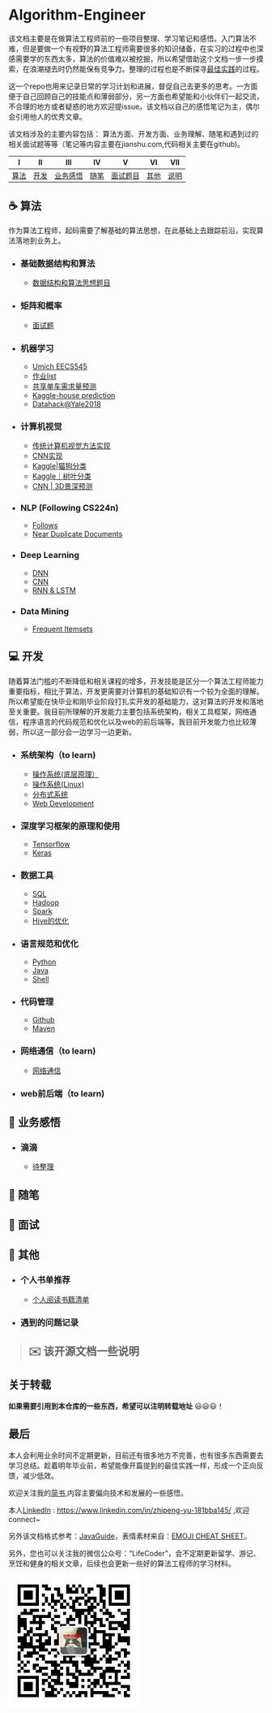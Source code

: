# Algorithm-Engineer

该文档主要是在做算法工程师前的一些项目整理、学习笔记和感悟。入门算法不难，但是要做一个有视野的算法工程师需要很多的知识储备，在实习的过程中也深感需要学的东西太多，算法的价值难以被挖掘，所以希望借助这个文档一步一步摸索，在浪潮褪去时仍然能保有竞争力。整理的过程也是不断探寻[最佳实践](https://www.jianshu.com/p/2d626beafa03)的过程。

这一个repo也用来记录日常的学习计划和进展，督促自己去更多的思考。一方面便于自己回顾自己的技能点和薄弱部分，另一方面也希望能和小伙伴们一起交流，不合理的地方或者疑惑的地方欢迎提issue。该文档以自己的感悟笔记为主，偶尔会引用他人的优秀文章。

该文档涉及的主要内容包括： 算法方面、开发方面、业务理解、随笔和遇到过的相关面试题等等（笔记等内容主要在jianshu.com,代码相关主要在github)。


| Ⅰ  | Ⅱ | Ⅲ | Ⅳ | Ⅴ | Ⅵ | Ⅶ |
| :--------: | :----------: | :-----------: | :---------: | :---------: | :---------:| :---------: |
| [算法](#coffee-Java)  |  [开发](#computer-开发技能)|[业务感悟](#book-业务感悟) | [随笔](#iphone-随笔)| [面试题目](#punch-面试必备)| [其他](#art-其他)| [说明](#envelope-该开源文档一些说明)|

## :coffee: 算法
作为算法工程师，起码需要了解基础的算法思想，在此基础上去跟踪前沿，实现算法落地到业务上。

-   ### 基础数据结构和算法
    - [数据结构和算法思想题目](https://github.com/SeanCsc/Data-Structure-and-Algorithm/blob/master/README.md)
    
-   ### 矩阵和概率
    - [面试题]()    
-   ### 机器学习
    - [Umich EECS545](https://github.com/SeanCsc/umich-eecs545-lectures/blob/master/README.md)
    - [作业list](https://github.com/SeanCsc/EECS545-CEE501/blob/master/README.md)
    - [共享单车需求量预测](https://github.com/SeanCsc/shared-bike-demand-prediction/blob/master/README.md) 
    - [Kaggle-house prediction](https://github.com/SeanCsc/House-prediction/blob/master/README.md)    
    - [Datahack@Yale2018](https://github.com/SeanCsc/DataHack-Yale-2018)   
    
-  ### 计算机视觉
   - [传统计算机视觉方法实现](https://github.com/SeanCsc/Computer-vision)
   - [CNN实现](https://github.com/SeanCsc/Computer-vision/tree/master/CNN%20implementation)
   - [Kaggle|猫狗分类](https://github.com/SeanCsc/Kaggle-Cats-vs-Dogs)
   - [Kaggle｜树叶分类](https://github.com/SeanCsc/Leaf_classification)
   - [CNN | 3D景深预测]()


-  ### NLP (Following CS224n)
   - [Follows](https://github.com/SeanCsc/nlp_course)
   - [Near Duplicate Documents]()
   
- ### Deep Learning
   - [DNN]()
   - [CNN]() 
   - [RNN & LSTM]() 
   
- ### Data Mining
   - [Frequent Itemsets]()

## :computer: 开发
随着算法门槛的不断降低和相关课程的增多，开发技能是区分一个算法工程师能力重要指标，相比于算法，开发更需要对计算机的基础知识有一个较为全面的理解。所以希望能在快毕业和刚毕业阶段打扎实开发的基础能力，这对算法的开发和落地至关重要。我目前所理解的开发能力主要包括系统架构，相关工具框架，网络通信，程序语言的代码规范和优化以及web的前后端等。我目前开发能力也比较薄弱，所以这一部分会一边学习一边更新。
-  ### 系统架构（to learn)
   - [操作系统(底层原理）]()
   - [操作系统(Linux)]()
   - [分布式系统]()
   - [Web Development](https://github.com/SeanCsc/485-Web-Systems)
   
-  ### 深度学习框架的原理和使用
   - [Tensorflow]()
   - [Keras]()
   
-  ### 数据工具
   - [SQL]()
   - [Hadoop]()
   - [Spark]()
   - [Hive的优化](https://www.jianshu.com/p/7198782c291b)
   
-  ### 语言规范和优化
   - [Python]()
   - [Java]()
   - [Shell]()   
   
-  ### 代码管理
   - [Github](https://www.jianshu.com/p/efd5b0c24337)
   - [Maven]()
   
-  ### 网络通信（to learn)
   - [网络通信]()
   
-  ### web前后端（to learn)


## :book: 业务感悟

- ### 滴滴
  - [待整理]()


## :iphone: 随笔

## :punch: 面试

    
## :art: 其他  

- ### 个人书单推荐
    - [个人阅读书籍清单](https://github.com/Snailclimb/Java-Guide/blob/master/其他/个人阅读书籍清单.md)  

- ### 遇到的问题记录
 

> ## :envelope: 该开源文档一些说明

## 关于转载

**如果需要引用到本仓库的一些东西，希望可以注明转载地址**
:smiley::smiley::smiley:！

## 最后

本人会利用业余时间不定期更新，目前还有很多地方不完善，也有很多东西需要去学习总结。趁着明年毕业前，希望能像开篇提到的最佳实践一样，形成一个正向反馈，减少低效。

欢迎关注我的[简书](https://www.jianshu.com/u/e557a6d13070),内容主要偏向技术和发展的一些感悟。

本人[LinkedIn](https://www.linkedin.com/in/zhipeng-yu-181bba145/) : https://www.linkedin.com/in/zhipeng-yu-181bba145/ ,欢迎connect~

另外该文档格式参考：[JavaGuide](https://github.com/Snailclimb/JavaGuide/blob/master/README.md)，表情素材来自：[EMOJI CHEAT SHEET](https://www.webpagefx.com/tools/emoji-cheat-sheet/)。

另外，您也可以关注我的微信公众号：“LifeCoder”，会不定期更新留学、游记、烹饪和健身的相关文章，后续也会更新一些好的算法工程师的学习材料。

![](https://github.com/SeanCsc/Algorithm-Engineer/blob/master/pictures/qrcode_for_gh_6e5f88ff8319_258.jpg)

